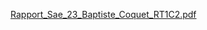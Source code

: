 [Rapport_Sae_23_Baptiste_Coquet_RT1C2.pdf](https://github.com/baptistecoquet00/Site-Web/files/14043621/Rapport_Sae_23_Baptiste_Coquet_RT1C2.pdf)
